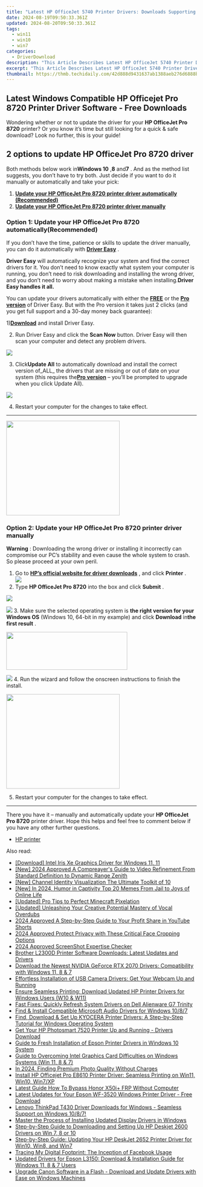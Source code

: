 ```yaml
---
title: "Latest HP OfficeJet 5740 Printer Drivers: Downloads Supporting Windows 11/10/8 Platforms"
date: 2024-08-19T09:50:33.361Z
updated: 2024-08-20T09:50:33.361Z
tags:
  - win11
  - win10
  - win7
categories:
  - DriverDownload
description: "This Article Describes Latest HP OfficeJet 5740 Printer Drivers: Downloads Supporting Windows 11/10/8 Platforms"
excerpt: "This Article Describes Latest HP OfficeJet 5740 Printer Drivers: Downloads Supporting Windows 11/10/8 Platforms"
thumbnail: https://thmb.techidaily.com/42d888d9431637ab1388aeb276d6888b24b9d1d85a816656ff3b301d8b067e97.jpg
---
```


## Latest Windows Compatible HP Officejet Pro 8720 Printer Driver Software - Free Downloads

Wondering whether or not to update the driver for your **HP OfficeJet Pro 8720**  printer? Or you know it’s time but still looking for a quick & safe download? Look no further, this is your guide!

## 2 options to update HP OfficeJet Pro 8720 driver

 Both methods below work in**Windows 10** ,**8** and**7** .  And as the method list suggests, you don’t have to try both. Just decide if you want to do it manually or automatically and take your pick:

1. **[Update your HP OfficeJet Pro 8720 printer driver automatically (Recommended)](https://www.drivereasy.com/knowledge/hp-officejet-pro-8720-driver-download-update-for-windows/#O1)**
2. **[Update your HP OfficeJet Pro 8720 printer driver manually](https://tools.techidaily.com/drivereasy/download/)**

### Option 1: Update your HP OfficeJet Pro 8720 automatically(Recommended)

 If you don’t have the time, patience or skills to update the driver manually, you can do it automatically with **[Driver Easy](https://tools.techidaily.com/drivereasy/download/)**  .

**Driver Easy**   will automatically recognize your system and find the correct drivers for it. You don’t need to know exactly what system your computer is running, you don’t need to risk downloading and installing the wrong driver, and you don’t need to worry about making a mistake when installing.**Driver Easy handles it all.**

 You can update your drivers automatically with either the **[FREE](https://tools.techidaily.com/drivereasy/download/)**  or the **[Pro version](https://tools.techidaily.com/drivereasy/download/)**  of Driver Easy. But with the Pro version it takes just 2 clicks (and you get full support and a 30-day money back guarantee):

 1)[**Download**](https://tools.techidaily.com/drivereasy/download/) and install Driver Easy.

 2) Run Driver Easy and click the **Scan Now** button. Driver Easy will then scan your computer and detect any problem drivers.

![](https://images.drivereasy.com/wp-content/uploads/2018/05/img_5afb955c3ee3c.jpg)

 3) Click**Update All** to automatically download and install the correct version of_ALL_ the drivers that are missing or out of date on your system (this requires the[**Pro version**](https://tools.techidaily.com/drivereasy/download/) – you’ll be prompted to upgrade when you click Update All).

![](https://images.drivereasy.com/wp-content/uploads/2018/06/img_5b2a171125168.jpg)

4) Restart your computer for the changes to take effect.

---

<!-- affiliate ads begin -->
<a href="https://boody-eco-wear.pxf.io/c/5597632/1567905/13846" target="_top" id="1567905"><img src="//a.impactradius-go.com/display-ad/13846-1567905" border="0" alt="" width="300" height="250"/></a><img height="0" width="0" src="https://imp.pxf.io/i/5597632/1567905/13846" style="position:absolute;visibility:hidden;" border="0" />
<!-- affiliate ads end -->
### Option 2: Update your HP OfficeJet Pro 8720 **printer**  driver manually

**Warning** : Downloading the wrong driver or installing it incorrectly can compromise our PC’s stability and even cause the whole system to crash. So please proceed at your own peril.

1. Go to **[HP’s official website for driver downloads](https://support.hp.com/hk-en/drivers)**  , and click **Printer** .  
![](https://images.drivereasy.com/wp-content/uploads/2018/06/img_5b17620c2da6d.jpg)
2. Type **HP OfficeJet Pro 8720** into the box and click **Submit** .  
<!-- affiliate ads begin -->
<a href="https://shop.incomedia.eu/order/checkout.php?PRODS=39655089&QTY=1&AFFILIATE=108875&CART=1"><img src="https://incomedia.eu/files/images/affiliates/wa/01_WA_728x90.jpg" border="0"></a>
<!-- affiliate ads end -->
![](https://images.drivereasy.com/wp-content/uploads/2018/06/img_5b2a01155946b.png)
3. Make sure the selected operating system is **the right version for your Windows OS** (Windows 10, 64-bit in my example) and click **Download** in**the first result** .  
<!-- affiliate ads begin -->
<a href="https://godlikehost.sjv.io/c/5597632/1920054/21774" target="_top" id="1920054"><img src="//a.impactradius-go.com/display-ad/21774-1920054" border="0" alt="" width="320" height="100"/></a><img height="0" width="0" src="https://imp.pxf.io/i/5597632/1920054/21774" style="position:absolute;visibility:hidden;" border="0" />
<!-- affiliate ads end -->
![](https://images.drivereasy.com/wp-content/uploads/2018/06/img_5b2a0206ca291.jpg)
4. Run the wizard and follow the onscreen instructions to finish the install.
<!-- affiliate ads begin -->
<a href="https://bluettius.sjv.io/c/5597632/2027209/17108" target="_top" id="2027209"><img src="//a.impactradius-go.com/display-ad/17108-2027209" border="0" alt="" width="300" height="250"/></a><img height="0" width="0" src="https://imp.pxf.io/i/5597632/2027209/17108" style="position:absolute;visibility:hidden;" border="0" />
<!-- affiliate ads end -->
5. Restart your computer for the changes to take effect.

---

 There you have it – manually and automatically update your **HP OfficeJet Pro 8720**  printer driver. Hope this helps and feel free to comment below if you have any other further questions.

* [HP printer](https://tools.techidaily.com/drivereasy/download/)

<ins class="adsbygoogle"
     style="display:block"
     data-ad-format="autorelaxed"
     data-ad-client="ca-pub-7571918770474297"
     data-ad-slot="1223367746"></ins>



<ins class="adsbygoogle"
     style="display:block"
     data-ad-client="ca-pub-7571918770474297"
     data-ad-slot="8358498916"
     data-ad-format="auto"
     data-full-width-responsive="true"></ins>

<span class="atpl-alsoreadstyle">Also read:</span>
<div><ul>
<li><a href="https://win-dash.techidaily.com/download-intel-iris-xe-graphics-driver-for-windows-11-11/"><u>[Download] Intel Iris Xe Graphics Driver for Windows 11, 11</u></a></li>
<li><a href="https://fox-http.techidaily.com/new-2024-approved-a-compreayers-guide-to-video-refinement-from-standard-definition-to-dynamic-range-zenith/"><u>[New] 2024 Approved  A Compreayer's Guide to Video Refinement  From Standard Definition to Dynamic Range Zenith</u></a></li>
<li><a href="https://youtube-webster.techidaily.com/hannel-identity-visualization-the-ultimate-toolkit-of-10/"><u>[New] Channel Identity Visualization  The Ultimate Toolkit of 10</u></a></li>
<li><a href="https://facebook-video-content.techidaily.com/new-in-2024-humor-in-captivity-top-20-memes-from-jail-to-joys-of-online-life/"><u>[New] In 2024, Humor in Captivity  Top 20 Memes From Jail to Joys of Online Life</u></a></li>
<li><a href="https://extra-approaches.techidaily.com/updated-pro-tips-to-perfect-minecraft-pixelation/"><u>[Updated] Pro Tips to Perfect Minecraft Pixelation</u></a></li>
<li><a href="https://screen-mirroring-recording.techidaily.com/updated-unleashing-your-creative-potential-mastery-of-vocal-overdubs/"><u>[Updated] Unleashing Your Creative Potential  Mastery of Vocal Overdubs</u></a></li>
<li><a href="https://youtube-videos.techidaily.com/2024-approved-a-step-by-step-guide-to-your-profit-share-in-youtube-shorts/"><u>2024 Approved  A Step-by-Step Guide to Your Profit Share in YouTube Shorts</u></a></li>
<li><a href="https://extra-guidance.techidaily.com/2024-approved-protect-privacy-with-these-critical-face-cropping-options/"><u>2024 Approved  Protect Privacy with These Critical Face Cropping Options</u></a></li>
<li><a href="https://screen-capture.techidaily.com/2024-approved-screenshot-expertise-checker/"><u>2024 Approved  ScreenShot Expertise Checker</u></a></li>
<li><a href="https://win-dash.techidaily.com/brother-l2300d-printer-software-downloads-latest-updates-and-drivers/"><u>Brother L2300D Printer Software Downloads: Latest Updates and Drivers</u></a></li>
<li><a href="https://win-dash.techidaily.com/download-the-newest-nvidia-geforce-rtx-2070-drivers-compatibility-with-windows-11-8-and-7/"><u>Download the Newest NVIDIA GeForce RTX 2070 Drivers: Compatibility with Windows 11, 8 & 7</u></a></li>
<li><a href="https://win-dash.techidaily.com/effortless-installation-of-usb-camera-drivers-get-your-webcam-up-and-running/"><u>Effortless Installation of USB Camera Drivers: Get Your Webcam Up and Running</u></a></li>
<li><a href="https://win-dash.techidaily.com/ensure-seamless-printing-download-updated-hp-printer-drivers-for-windows-users-w10-and-w11/"><u>Ensure Seamless Printing: Download Updated HP Printer Drivers for Windows Users (W10 & W11)</u></a></li>
<li><a href="https://win-dash.techidaily.com/fast-fixes-quickly-refresh-system-drivers-on-dell-alienware-g7-trinity/"><u>Fast Fixes: Quickly Refresh System Drivers on Dell Alienware G7 Trinity</u></a></li>
<li><a href="https://win-dash.techidaily.com/find-and-install-compatible-microsoft-audio-drivers-for-windows-1087/"><u>Find & Install Compatible Microsoft Audio Drivers for Windows 10/8/7</u></a></li>
<li><a href="https://win-dash.techidaily.com/find-download-and-set-up-kyocera-printer-drivers-a-step-by-step-tutorial-for-windows-operating-system/"><u>Find, Download & Set Up KYOCERA Printer Drivers: A Step-by-Step Tutorial for Windows Operating System</u></a></li>
<li><a href="https://win-dash.techidaily.com/get-your-hp-photosmart-7520-printer-up-and-running-drivers-download/"><u>Get Your HP Photosmart 7520 Printer Up and Running - Drivers Download</u></a></li>
<li><a href="https://win-dash.techidaily.com/guide-to-fresh-installation-of-epson-printer-drivers-in-windows-10-system/"><u>Guide to Fresh Installation of Epson Printer Drivers in Windows 10 System</u></a></li>
<li><a href="https://win-dash.techidaily.com/guide-to-overcoming-intel-graphics-card-difficulties-on-windows-systems-win-11-8-and-7/"><u>Guide to Overcoming Intel Graphics Card Difficulties on Windows Systems (Win 11, 8 & 7)</u></a></li>
<li><a href="https://some-techniques.techidaily.com/in-2024-finding-premium-photo-quality-without-charges/"><u>In 2024, Finding Premium Photo Quality Without Charges</u></a></li>
<li><a href="https://win-dash.techidaily.com/install-hp-officejet-pro-e8610-printer-driver-seamless-printing-on-win11-win10-win7xp/"><u>Install HP Officejet Pro E8610 Printer Driver: Seamless Printing on Win11, Win10, Win7/XP</u></a></li>
<li><a href="https://bypass-frp.techidaily.com/latest-guide-how-to-bypass-honor-x50iplus-frp-without-computer-by-drfone-android/"><u>Latest Guide How To Bypass Honor X50i+ FRP Without Computer</u></a></li>
<li><a href="https://win-dash.techidaily.com/latest-updates-for-your-epson-wf-3520-windows-printer-driver-free-download/"><u>Latest Updates for Your Epson WF-3520 Windows Printer Driver - Free Download</u></a></li>
<li><a href="https://win-dash.techidaily.com/1722966778308-lenovo-thinkpad-t430-driver-downloads-for-windows-seamless-support-on-windows-1087/"><u>Lenovo ThinkPad T430 Driver Downloads for Windows - Seamless Support on Windows 10/8/7!</u></a></li>
<li><a href="https://win-dash.techidaily.com/master-the-process-of-installing-updated-display-drivers-in-windows/"><u>Master the Process of Installing Updated Display Drivers in Windows</u></a></li>
<li><a href="https://win-dash.techidaily.com/step-by-step-guide-to-downloading-and-setting-up-hp-deskjet-2600-drivers-on-win-7-8-or-10/"><u>Step-by-Step Guide to Downloading and Setting Up HP Deskjet 2600 Drivers on Win 7, 8 or 10</u></a></li>
<li><a href="https://win-dash.techidaily.com/step-by-step-guide-updating-your-hp-deskjet-2652-printer-driver-for-win10-win8-and-win7/"><u>Step-by-Step Guide: Updating Your HP DeskJet 2652 Printer Driver for Win10, Win8, and Win7</u></a></li>
<li><a href="https://facebook.techidaily.com/tracing-my-digital-footprint-the-inception-of-facebook-usage/"><u>Tracing My Digital Footprint: The Inception of Facebook Usage</u></a></li>
<li><a href="https://win-dash.techidaily.com/updated-drivers-for-epson-l3150-download-and-installation-guide-for-windows-11-8-and-7-users/"><u>Updated Drivers for Epson L3150: Download & Installation Guide for Windows 11, 8 & 7 Users</u></a></li>
<li><a href="https://win-dash.techidaily.com/upgrade-canon-software-in-a-flash-download-and-update-drivers-with-ease-on-windows-machines/"><u>Upgrade Canon Software in a Flash - Download and Update Drivers with Ease on Windows Machines</u></a></li>
</ul></div>
